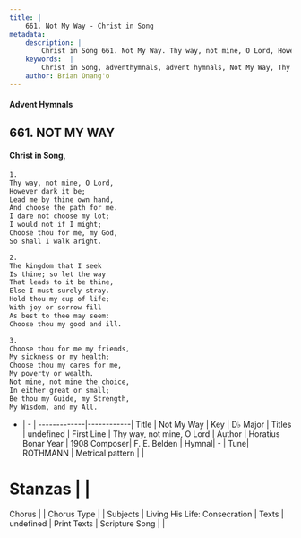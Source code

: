 ```yaml
---
title: |
    661. Not My Way - Christ in Song
metadata:
    description: |
        Christ in Song 661. Not My Way. Thy way, not mine, O Lord, However dark it be; Lead me by thine own hand, And choose the path for me. I dare not choose my lot; I would not if I might; Choose thou for me, my God,  So shall I walk aright.
    keywords:  |
        Christ in Song, adventhymnals, advent hymnals, Not My Way, Thy way, not mine, O Lord. 
    author: Brian Onang'o
---
```


#### Advent Hymnals
## 661. NOT MY WAY
####  Christ in Song,

```txt
1.
Thy way, not mine, O Lord,
However dark it be;
Lead me by thine own hand,
And choose the path for me.
I dare not choose my lot;
I would not if I might;
Choose thou for me, my God, 
So shall I walk aright.

2.
The kingdom that I seek
Is thine; so let the way
That leads to it be thine,
Else I must surely stray.
Hold thou my cup of life;
With joy or sorrow fill
As best to thee may seem:
Choose thou my good and ill.

3.
Choose thou for me my friends,
My sickness or my health;
Choose thou my cares for me,
My poverty or wealth.
Not mine, not mine the choice,
In either great or small;
Be thou my Guide, my Strength, 
My Wisdom, and my All.

```

- |   -  |
-------------|------------|
Title | Not My Way |
Key | D♭ Major |
Titles | undefined |
First Line | Thy way, not mine, O Lord |
Author | Horatius Bonar
Year | 1908
Composer| F. E. Belden |
Hymnal|  - |
Tune| ROTHMANN |
Metrical pattern | |
# Stanzas |  |
Chorus |  |
Chorus Type |  |
Subjects | Living His Life: Consecration |
Texts | undefined |
Print Texts | 
Scripture Song |  |
    
